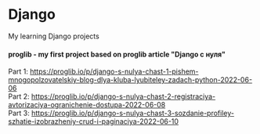 # Django
My learning Django projects 

#### proglib - my first project based on proglib article "Django с нуля"
Part 1: https://proglib.io/p/django-s-nulya-chast-1-pishem-mnogopolzovatelskiy-blog-dlya-kluba-lyubiteley-zadach-python-2022-06-06 <br>
Part 2: https://proglib.io/p/django-s-nulya-chast-2-registraciya-avtorizaciya-ogranichenie-dostupa-2022-06-08 <br>
Part 3: https://proglib.io/p/django-s-nulya-chast-3-sozdanie-profiley-szhatie-izobrazheniy-crud-i-paginaciya-2022-06-10 <br>

